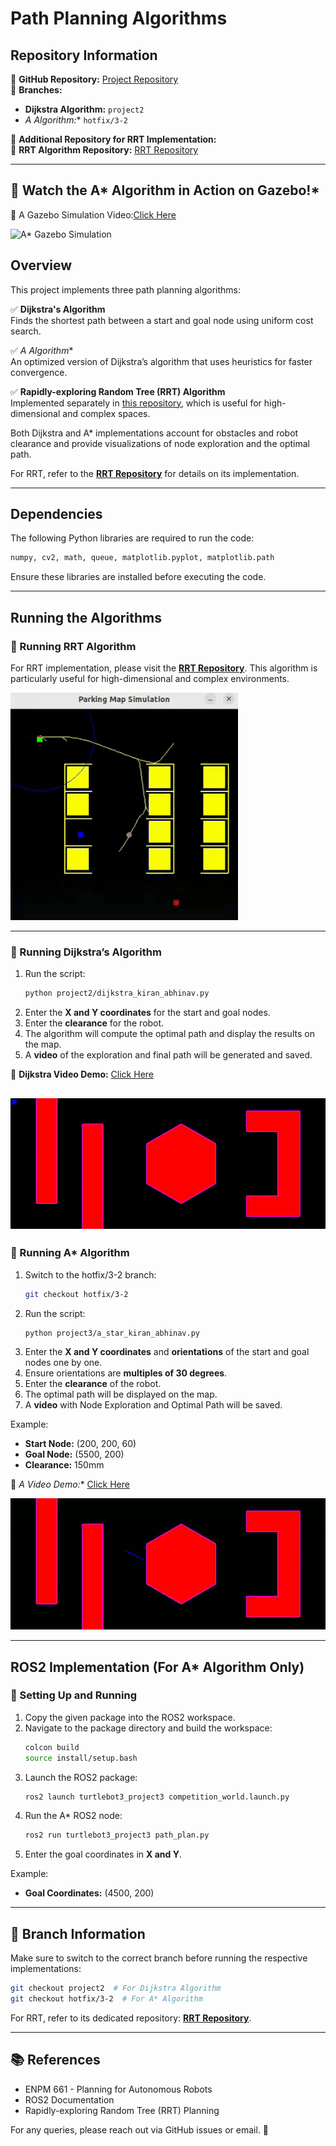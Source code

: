 # Path Planning Algorithms

## Repository Information
📌 **GitHub Repository:** [Project Repository](https://github.com/KomK2/ENPM661)  
📌 **Branches:**
- **Dijkstra Algorithm:** `project2`
- **A* Algorithm:** `hotfix/3-2`

📌 **Additional Repository for RRT Implementation:**  
🚀 **RRT Algorithm Repository:** [RRT Repository](https://github.com/KomK2/RRT.git)

---
## 🚀 Watch the A* Algorithm in Action on Gazebo!*

🎥 A Gazebo Simulation Video:[Click Here](https://drive.google.com/file/d/1XC33JDitWcm1zKLBANkaWhPLNr_Pvb2O/view?usp=drive_link)

![A* Gazebo Simulation](assets/a_star_gazebo.gif)

## Overview
This project implements three path planning algorithms:

✅ **Dijkstra's Algorithm**  
Finds the shortest path between a start and goal node using uniform cost search.

✅ **A* Algorithm**  
An optimized version of Dijkstra’s algorithm that uses heuristics for faster convergence.

✅ **Rapidly-exploring Random Tree (RRT) Algorithm**  
Implemented separately in [this repository](https://github.com/KomK2/RRT.git), which is useful for high-dimensional and complex spaces.

Both Dijkstra and A* implementations account for obstacles and robot clearance and provide visualizations of node exploration and the optimal path.

For RRT, refer to the **[RRT Repository](https://github.com/KomK2/RRT.git)** for details on its implementation.

---

## Dependencies
The following Python libraries are required to run the code:
```bash
numpy, cv2, math, queue, matplotlib.pyplot, matplotlib.path
```
Ensure these libraries are installed before executing the code.




---

## Running the Algorithms


### 🚀 Running RRT Algorithm
For RRT implementation, please visit the **[RRT Repository](https://github.com/KomK2/RRT.git)**. This algorithm is particularly useful for high-dimensional and complex environments.

![RRT Visualization](assets/imaginitive.gif)

---

### 🚀 Running Dijkstra’s Algorithm
1. Run the script:
   ```bash
   python project2/dijkstra_kiran_abhinav.py
   ```
2. Enter the **X and Y coordinates** for the start and goal nodes.
3. Enter the **clearance** for the robot.
4. The algorithm will compute the optimal path and display the results on the map.
5. A **video** of the exploration and final path will be generated and saved.

🎥 **Dijkstra Video Demo:** [Click Here](https://drive.google.com/file/d/1XC33JDitWcm1zKLBANkaWhPLNr_Pvb2O/view?usp=drive_link)

![Dijkstra Visualization](assets/dijkstra_path.gif)
---

### 🚀 Running A* Algorithm
1. Switch to the hotfix/3-2 branch:
   ```bash
   git checkout hotfix/3-2
   ```
2. Run the script:
   ```bash
   python project3/a_star_kiran_abhinav.py
   ```
3. Enter the **X and Y coordinates** and **orientations** of the start and goal nodes one by one.
4. Ensure orientations are **multiples of 30 degrees**.
5. Enter the **clearance** of the robot.
6. The optimal path will be displayed on the map.
7. A **video** with Node Exploration and Optimal Path will be saved.

Example:
- **Start Node:** (200, 200, 60)
- **Goal Node:** (5500, 200)
- **Clearance:** 150mm

🎥 **A* Video Demo:** [Click Here](https://drive.google.com/file/d/1MEY6ymRR-24Ugi8W5W1CLPFNxZ5jtnar/view?usp=drive_link)

![A* Visualization](assets/a_star.gif)

---

## ROS2 Implementation (For A* Algorithm Only)

### 📌 Setting Up and Running
1. Copy the given package into the ROS2 workspace.
2. Navigate to the package directory and build the workspace:
   ```bash
   colcon build
   source install/setup.bash
   ```
3. Launch the ROS2 package:
   ```bash
   ros2 launch turtlebot3_project3 competition_world.launch.py
   ```
4. Run the A* ROS2 node:
   ```bash
   ros2 run turtlebot3_project3 path_plan.py
   ```
5. Enter the goal coordinates in **X and Y**.

Example:
- **Goal Coordinates:** (4500, 200)

---

## 📂 Branch Information
Make sure to switch to the correct branch before running the respective implementations:
```bash
git checkout project2  # For Dijkstra Algorithm
git checkout hotfix/3-2  # For A* Algorithm
```

For RRT, refer to its dedicated repository: **[RRT Repository](https://github.com/KomK2/RRT.git)**.

---

## 📚 References
- ENPM 661 - Planning for Autonomous Robots
- ROS2 Documentation
- Rapidly-exploring Random Tree (RRT) Planning

For any queries, please reach out via GitHub issues or email. 🚀

